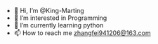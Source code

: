 - 👋 Hi, I’m @King-Marting
- 👀 I’m interested in Programming
- 🌱 I’m currently learning python
- 📫 How to reach me zhangfei941206@163.com

<!---
King-Marting/King-Marting is a ✨ special ✨ repository because its `README.md` (this file) appears on your GitHub profile.
You can click the Preview link to take a look at your changes.
--->
